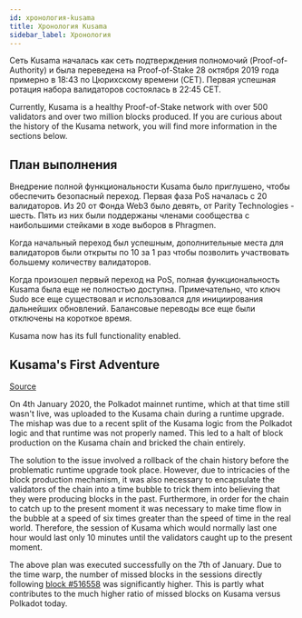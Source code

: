 ```yaml
---
id: хронология-kusama
title: Хронология Kusama
sidebar_label: Хронология
---
```


Сеть Kusama началась как сеть подтверждения полномочий (Proof-of-Authority) и была переведена на Proof-of-Stake 28 октября 2019 года примерно в 18:43 по Цюрихскому времени (CET). Первая успешная ротация набора валидаторов состоялась в 22:45 CET.

Currently, Kusama is a healthy Proof-of-Stake network with over 500 validators and over two million blocks produced. If you are curious about the history of the Kusama network, you will find more information in the sections below.

## План выполнения

Внедрение полной функциональности Kusama было приглушено, чтобы обеспечить безопасный переход. Первая фаза PoS началась с 20 валидаторов. Из 20 от Фонда Web3 было девять, от Parity Technologies - шесть. Пять из них были поддержаны членами сообщества с наибольшими стейками в ходе выборов в Phragmen.

Когда начальный переход был успешным, дополнительные места для валидаторов были открыты по 10 за 1 раз чтобы позволить участвовать большему количеству валидаторов.

Когда произошел первый переход на PoS, полная функциональность Kusama была еще не полностью доступна. Примечательно, что ключ Sudo все еще существовал и использовался для инициирования дальнейших обновлений. Балансовые переводы все еще были отключены на короткое время.

Kusama now has its full functionality enabled.

## Kusama's First Adventure

[Source](https://polkadot.network/kusamas-first-adventure/)

On 4th January 2020, the Polkadot mainnet runtime, which at that time still wasn't live, was uploaded to the Kusama chain during a runtime upgrade. The mishap was due to a recent split of the Kusama logic from the Polkadot logic and that runtime was not properly named. This led to a halt of block production on the Kusama chain and bricked the chain entirely.

The solution to the issue involved a rollback of the chain history before the problematic runtime upgrade took place. However, due to intricacies of the block production mechanism, it was also necessary to encapsulate the validators of the chain into a time bubble to trick them into believing that they were producing blocks in the past. Furthermore, in order for the chain to catch up to the present moment it was necessary to make time flow in the bubble at a speed of six times greater than the speed of time in the real world. Therefore, the session of Kusama which would normally last one hour would last only 10 minutes until the validators caught up to the present moment.

The above plan was executed successfully on the 7th of January. Due to the time warp, the number of missed blocks in the sessions directly following [block #516558](https://polkascan.io/kusama/block/516558) was significantly higher. This is partly what contributes to the much higher ratio of missed blocks on Kusama versus Polkadot today.
